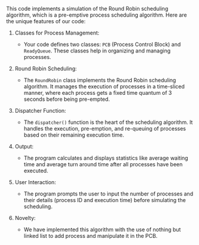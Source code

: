 This code implements a simulation of the Round Robin scheduling algorithm, which is a pre-emptive process scheduling algorithm. Here are the unique features of our code:

1. Classes for Process Management:
   - Your code defines two classes: `PCB` (Process Control Block) and `ReadyQueue`. These classes help in organizing and managing processes.

2. Round Robin Scheduling:
   - The `RoundRobin` class implements the Round Robin scheduling algorithm. It manages the execution of processes in a time-sliced manner, where each process gets a fixed time quantum of 3 seconds before being pre-empted.

3. Dispatcher Function:
   - The `dispatcher()` function is the heart of the scheduling algorithm. It handles the execution, pre-emption, and re-queuing of processes based on their remaining execution time.

4. Output:
   - The program calculates and displays statistics like average waiting time and average turn around time after all processes have been executed.

5. User Interaction:
   - The program prompts the user to input the number of processes and their details (process ID and execution time) before simulating the scheduling.
6. Novelty:
   - We have implemented this algorithm with the use of nothing but linked list to add process and manipulate it in the PCB.
